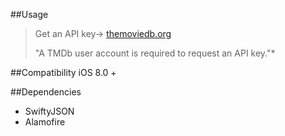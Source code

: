 ##Usage
<blockquote>
 Get an API key-> <a href="themoviedb.org">themoviedb.org</a>
<p>"A TMDb user account is required to request an API key."*</p>
</blockquote>

##Compatibility
iOS 8.0 +

##Dependencies
* SwiftyJSON
* Alamofire
